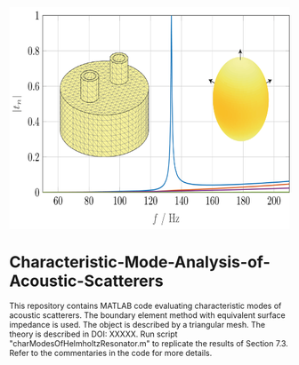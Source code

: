 <img src="spectrumHelmholtz.png" alt="drawing" height="400"/>

# Characteristic-Mode-Analysis-of-Acoustic-Scatterers
This repository contains MATLAB code evaluating characteristic modes of acoustic scatterers. The boundary element method with equivalent surface impedance is used. The object is described by a triangular mesh.
The theory is described in DOI: XXXXX. Run script "charModesOfHelmholtzResonator.m" to replicate the results of Section 7.3. Refer to the commentaries in the code for more details.
